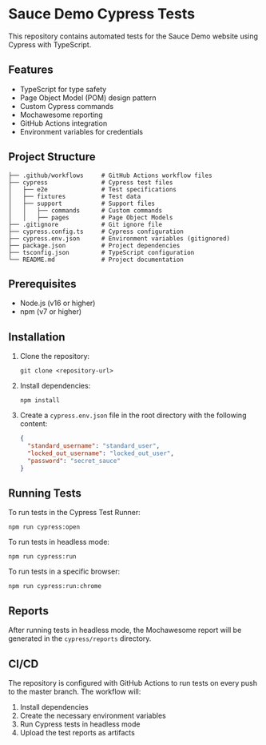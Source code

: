 # Sauce Demo Cypress Tests

This repository contains automated tests for the Sauce Demo website using Cypress with TypeScript.

## Features

- TypeScript for type safety
- Page Object Model (POM) design pattern
- Custom Cypress commands
- Mochawesome reporting
- GitHub Actions integration
- Environment variables for credentials

## Project Structure

```
├── .github/workflows     # GitHub Actions workflow files
├── cypress               # Cypress test files
│   ├── e2e               # Test specifications
│   ├── fixtures          # Test data
│   ├── support           # Support files
│   │   ├── commands      # Custom commands
│   │   ├── pages         # Page Object Models
├── .gitignore            # Git ignore file
├── cypress.config.ts     # Cypress configuration
├── cypress.env.json      # Environment variables (gitignored)
├── package.json          # Project dependencies
├── tsconfig.json         # TypeScript configuration
└── README.md             # Project documentation
```

## Prerequisites

- Node.js (v16 or higher)
- npm (v7 or higher)

## Installation

1. Clone the repository:
   ```
   git clone <repository-url>
   ```

2. Install dependencies:
   ```
   npm install
   ```

3. Create a `cypress.env.json` file in the root directory with the following content:
   ```json
   {
     "standard_username": "standard_user",
     "locked_out_username": "locked_out_user",
     "password": "secret_sauce"
   }
   ```

## Running Tests

To run tests in the Cypress Test Runner:

```
npm run cypress:open
```

To run tests in headless mode:

```
npm run cypress:run
```

To run tests in a specific browser:

```
npm run cypress:run:chrome
```

## Reports

After running tests in headless mode, the Mochawesome report will be generated in the `cypress/reports` directory.

## CI/CD

The repository is configured with GitHub Actions to run tests on every push to the master branch.
The workflow will:
1. Install dependencies
2. Create the necessary environment variables
3. Run Cypress tests in headless mode
4. Upload the test reports as artifacts 